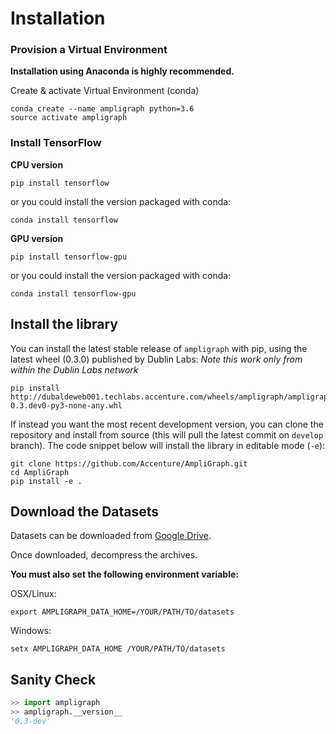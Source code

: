 
# Installation

### Provision a Virtual Environment

**Installation using Anaconda is highly recommended.**

Create & activate Virtual Environment (conda)

```
conda create --name ampligraph python=3.6
source activate ampligraph
```

### Install TensorFlow

**CPU version**

```
pip install tensorflow
```

or you could install the version packaged with conda:

```
conda install tensorflow
```

**GPU version**

```
pip install tensorflow-gpu
```

or you could install the version packaged with conda:

```
conda install tensorflow-gpu
```


## Install the library


You can install the latest stable release of `ampligraph` with pip, using the latest wheel (0.3.0) published by Dublin Labs:
*Note this work only from within the Dublin Labs network*

```
pip install http://dubaldeweb001.techlabs.accenture.com/wheels/ampligraph/ampligraph-0.3.dev0-py3-none-any.whl
```

If instead you want the most recent development version, you can clone the repository
and install from source (this will pull the latest commit on `develop` branch).
The code snippet below will install the library in editable mode (`-e`):

```
git clone https://github.com/Accenture/AmpliGraph.git
cd AmpliGraph
pip install -e .
```


## Download the Datasets

Datasets can be downloaded from [Google Drive](https://drive.google.com/drive/folders/16GBu89NCVyyYetry91tMntzpV_mSQ-gK?usp=sharing).

Once downloaded, decompress the archives.

**You must also set the following environment variable:**

OSX/Linux:
```
export AMPLIGRAPH_DATA_HOME=/YOUR/PATH/TO/datasets
```

Windows:
```
setx AMPLIGRAPH_DATA_HOME /YOUR/PATH/TO/datasets
```

## Sanity Check

```python
>> import ampligraph
>> ampligraph.__version__
'0.3-dev'
```
